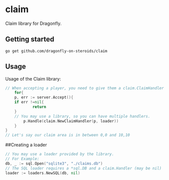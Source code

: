 # claim
Claim library for Dragonfly.

## Getting started
```
go get github.com/dragonfly-on-steroids/claim
```

## Usage
Usage of the Claim library:
```go
// When accepting a player, you need to give them a claim.ClaimHandler
    for{
	p, err := server.Accept(){
	if err !=nil{
            return
	}
	// You may use a library, so you can have multiple handlers.
        p.Handle(claim.NewClaimHandler(p, loader))
    }
}
// Let's say our claim area is in between 0,0 and 10,10

```

##Creating a loader
```go
// You may use a loader provided by the library.
// For Example:
db, _ := sql.Open("sqlite3", "./claims.db")
// The SQL loader requires a *sql.DB and a claim.Handler (may be nil)
loader := loaders.NewSQL(db, nil)
```
